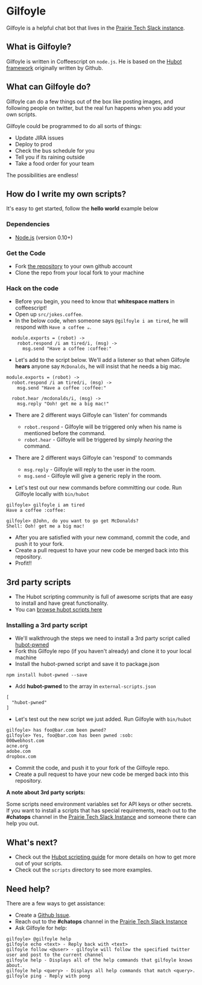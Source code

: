 # Gilfoyle
Gilfoyle is a helpful chat bot that lives in the [Prairie Tech Slack instance](http://slack.prdcdeliver.com).

## What is Gilfoyle?
Gilfoyle is written in Coffeescript on `node.js`. He is based on the [Hubot framework](https://hubot.github.com/) originally written by Github.

## What can Gilfoyle do?
Gilfoyle can do a few things out of the box like posting images, and following people on twitter, but the real fun happens when you add your own scripts.

Gilfoyle could be programmed to do all sorts of things:
- Update JIRA issues
- Deploy to prod
- Check the bus schedule for you
- Tell you if its raining outside
- Take a food order for your team

The possibilities are endless!

## How do I write my own scripts?
It's easy to get started, follow the **hello world** example below

### Dependencies
- [Node.js](https://nodejs.org/en/download/) (version 0.10+) 

### Get the Code
- Fork [the repository](https://github.com/WpgTech/gilfoyle) to your own github account
- Clone the repo from your local fork to your machine

### Hack on the code
- Before you begin, you need to know that **whitespace matters** in coffeescript!
- Open up `src/jokes.coffee`.
- In the below code, when someone says `@gilfoyle i am tired`, he will respond with `Have a coffee ☕️`.
```
  module.exports = (robot) ->
    robot.respond /i am tired/i, (msg) ->
      msg.send "Have a coffee :coffee:"
```
- Let's add to the script below. We'll add a listener so that when Gilfoyle **hears** anyone say `McDonalds`, he will insist that he needs a big mac.
```
module.exports = (robot) ->
  robot.respond /i am tired/i, (msg) ->
    msg.send "Have a coffee :coffee:"
    
  robot.hear /mcdonalds/i, (msg) ->
    msg.reply "Ooh! get me a big mac!"
```
- There are 2 different ways Gilfoyle can 'listen' for commands
  - `robot.respond` - Gilfoyle will be triggered only when his name is mentioned before the command.
  - `robot.hear` - Gilfoyle will be triggered by simply *hearing* the command.
- There are 2 different ways Gilfoyle can 'respond' to commands
  - `msg.reply` - Gilfoyle will reply to the user in the room.
  - `msg.send` - Gilfoyle will give a generic reply in the room.

- Let's test out our new commands before committing our code. Run Gilfoyle locally with `bin/hubot`

```
gilfoyle> gilfoyle i am tired                                                                                                          
Have a coffee :coffee:                                                                                                       

gilfoyle> @John, do you want to go get McDonalds?                                                                                      
Shell: Ooh! get me a big mac!      
```

- After you are satisfied with your new command, commit the code, and push it to your fork.
- Create a pull request to have your new code be merged back into this repository.
- Profit!!

## 3rd party scripts
- The Hubot scripting community is full of awesome scripts that are easy to install and have great functionality.
- You can [browse hubot scripts here](https://www.npmjs.com/browse/keyword/hubot-scripts)

### Installing a 3rd party script
- We'll walkthrough the steps we need to install a 3rd party script called [hubot-pwned](https://www.npmjs.com/package/hubot-pwned)
- Fork this Gilfoyle repo (if you haven't already) and clone it to your local machine
- Install the hubot-pwned script and save it to package.json
```
npm install hubot-pwned --save
```
- Add **hubot-pwned** to the array in `external-scripts.json`
```
[
  "hubot-pwned"
]
```
- Let's test out the new script we just added. Run Gilfoyle with `bin/hubot`
```
gilfoyle> has foo@bar.com been pwned?                                                                                                  
gilfoyle> Yes, foo@bar.com has been pwned :sob:
000webhost.com
acne.org
adobe.com
dropbox.com
```
- Commit the code, and push it to your fork of the Gilfoyle repo.
- Create a pull request to have your new code be merged back into this repository.

**A note about 3rd party scripts:**

Some scripts need environment variables set for API keys or other secrets.
If you want to install a scripts that has special requirements, reach out to the **#chatops** channel in the [Prairie Tech Slack Instance](http://slack.prdcdeliver.com) and someone there can help you out. 

## What's next?
- Check out the [Hubot scripting guide](https://hubot.github.com/docs/scripting/) for more details on how to get more out of your scripts.
- Check out the `scripts` directory to see more examples.

## Need help?
There are a few ways to get assistance:
- Create a [Github Issue](https://github.com/WpgTech/gilfoyle/issues/new).
- Reach out to the **#chatops** channel in the [Prairie Tech Slack Instance](http://slack.prdcdeliver.com)
- Ask Gilfoyle for help:
```
gilfoyle> @gilfoyle help                                                                                                                                                              
gilfoyle echo <text> - Reply back with <text>                                                                                                                                         
gilfoyle follow <@user> - gilfoyle will follow the specified twitter user and post to the current channel                                                                             
gilfoyle help - Displays all of the help commands that gilfoyle knows about.                                                                                                          
gilfoyle help <query> - Displays all help commands that match <query>.                                                                                                                
gilfoyle ping - Reply with pong                                                                            
```
